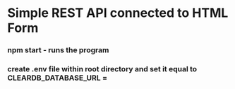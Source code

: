 # Simple REST API connected to HTML Form
### npm start - runs the program
### create .env file within root directory and set it equal to CLEARDB_DATABASE_URL = <insert heroku database url>
